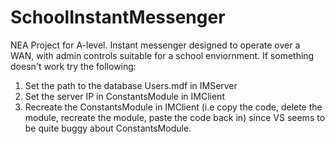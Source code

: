 # SchoolInstantMessenger
NEA Project for A-level. Instant messenger designed to operate over a WAN, with admin controls suitable for a school enviornment.
If something doesn't work try the following:
1. Set the path to the database Users.mdf in IMServer
2. Set the server IP in ConstantsModule in IMClient
3. Recreate the ConstantsModule in IMClient (i.e copy the code, delete the module, recreate the module, paste the code back in) since VS seems to be quite buggy about ConstantsModule.
